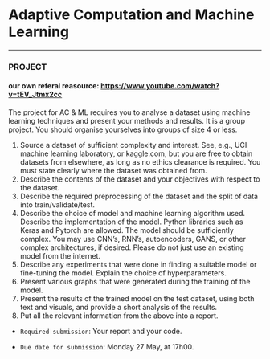 # __Adaptive Computation and Machine Learning__
---

### PROJECT
#### our own referal reasource: https://www.youtube.com/watch?v=tEV_Jtmx2cc
The project for AC & ML requires you to analyse a dataset using machine learning techniques
and present your methods and results.
It is a group project. You should organise yourselves into groups of size 4 or less.
1) Source a dataset of sufficient complexity and interest.
See, e.g., UCI machine learning laboratory, or kaggle.com, but you are free to obtain datasets
from elsewhere, as long as no ethics clearance is required.
You must state clearly where the dataset was obtained from.
2) Describe the contents of the dataset and your objectives with respect to the dataset.
3) Describe the required preprocessing of the dataset and the split of data into train/validate/test.
4) Describe the choice of model and machine learning algorithm used. Describe the implementation of the model. Python libraries such as Keras and Pytorch are allowed. The model should
be sufficiently complex.
You may use CNN’s, RNN’s, autoencoders, GANS, or other complex architectures, if desired.
Please do not just use an existing model from the internet.
5) Describe any experiments that were done in finding a suitable model or fine-tuning the
model. Explain the choice of hyperparameters.
6) Present various graphs that were generated during the training of the model.
7) Present the results of the trained model on the test dataset, using both text and visuals,
and provide a short analysis of the results.
8) Put all the relevant information from the above into a report.


- `Required submission`: Your report and your code.

- `Due date for submission`: Monday 27 May, at 17h00.
